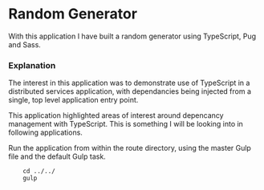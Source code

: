 # Random Generator

With this application I have built a random generator using TypeScript, Pug and Sass.

### Explanation ###

The interest in this application was to demonstrate use of TypeScript in a distributed services application, with dependancies being injected from a single, top level application entry point.

This application highlighted areas of interest around depencancy management with TypeScript. This is something I will be looking into in following applications.

Run the application from within the route directory, using the master Gulp file and the default Gulp task.
```
    cd ../../
    gulp
```
